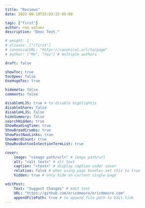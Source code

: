 ```yaml
---
title: "Reviews"
date: 2022-06-10T15:03:22-05:00

tags: ["first"]
author: <no value>
description: "Desc Text."

# weight: 1
# aliases: ["/first"]
# canonicalURL: "https://canonical.url/to/page"
# author: ["Me", "You"] # multiple authors

draft: false

showToc: true
TocOpen: false
UseHugoToc: true

hidemeta: false
comments: false

disableHLJS: true # to disable highlightjs
disableShare: false
disableHLJS: false
hideSummary: false
searchHidden: true
ShowReadingTime: true
ShowBreadCrumbs: true
ShowPostNavLinks: true
ShowWordCount: true
ShowRssButtonInSectionTermList: true

cover:
    image: "<image path/url>" # image path/url
    alt: "<alt text>" # alt text
    caption: "<text>" # display caption under cover
    relative: false # when using page bundles set this to true
    hidden: true # only hide on current single page

editPost:
    Text: "Suggest Changes" # edit text
    URL: "https://github.com/ericdmoore/ericdmoore.com"
    appendFilePath: true # to append file path to Edit link
---
```


